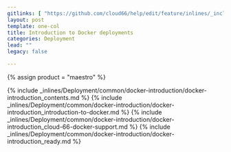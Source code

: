 ```yaml
---
gitlinks: [ "https://github.com/cloud66/help/edit/feature/inlines/_includes/_inlines/Deployment/common/docker-introduction/docker-introduction_contents.html", "https://github.com/cloud66/help/edit/feature/inlines/_includes/_inlines/Deployment/common/docker-introduction/docker-introduction_introduction-to-docker.html", "https://github.com/cloud66/help/edit/feature/inlines/_includes/_inlines/Deployment/common/docker-introduction/docker-introduction_cloud-66-docker-support.html", "https://github.com/cloud66/help/edit/feature/inlines/_includes/_inlines/Deployment/common/docker-introduction/docker-introduction_ready.html" ]
layout: post
template: one-col
title: Introduction to Docker deployments
categories: Deployment
lead: ""
legacy: false

---
```

{% assign product = "maestro" %}

{% include _inlines/Deployment/common/docker-introduction/docker-introduction_contents.md %}
{% include _inlines/Deployment/common/docker-introduction/docker-introduction_introduction-to-docker.md %}
{% include _inlines/Deployment/common/docker-introduction/docker-introduction_cloud-66-docker-support.md %}
{% include _inlines/Deployment/common/docker-introduction/docker-introduction_ready.md %}
